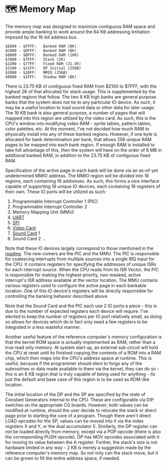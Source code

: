 # 🗺 Memory Map

The memory map was designed to maximize contiguous RAM space and provide ample banking to work around the 64 KB addressing limitation imposed by the 16-bit address bus.

    $E000 - $FFFF:   Banked RAM (8K)
    $C000 - $DFFF:   Banked RAM (8K)
    $8000 - $BFFF:   Banked RAM (16K)
    $7800 - $7FFF:   Stack (2K)
    $2200 - $77FF:   Fixed RAM (21.5K)
    $2100 - $21FF:   DP Initial (256B)
    $2000 - $20FF:   MMIO (256B)
    $0000 - $1FFF:   Shadow RAM (8K)

There is 23.75 KB of contiguous fixed RAM from $2100 to $7FFF, with the highest 2K of that allocated for stack usage. This is supplemented by the banked regions that follow. The two 8 KB high banks are general purpose banks that the system does not tie to any particular IO device. As such, it may be a useful location to load sound data or other data for later usage. The 16 KB bank is also general purpose, a number of pages that will mapped into this region are utilized by the video card. As such, this is the CPU's window into modifying video RAM - sprite tables, pattern tables, color palettes, etc. At the moment, I've not decided how much RAM to physically install into any of these banked regions. However, if one byte is allocated for bank determination per bank, that allows 256 unique RAM pages to be mapped into each bank region. If enough RAM is installed to take full advantage of this, then the system will have on the order of 8 MB in additional banked RAM, in addition to the 23.75 KB of contiguous fixed RAM.

Specification of the active page in each bank will be done via an as-of-yet undetermined MMIO address. The MMIO region will be divided into 16 regions, each containing 16 addresses. As such, this forms a nice interface capable of supporting 16 unique IO devices, each containing 16 registers of their own. These IO ports will be utilized as such:

1. Programmable Interrupt Controller 1 (PIC)
2. Programmable Interrupt Controller 2
3. Memory Mapping Unit (MMU)
4. [UART](uart.md)
5. [SPI](spi.md)
6. [Video Card](video-card.md)
7. [Sound Card](sound-card.md) 1 
8. Sound Card 2
...

Note that these IO devices largely correspond to those mentioned in the [readme](../readme.md). The new comers are the PIC and the MMU. The PIC is responsible for coalescing interrupts from multiple sources into a single IRQ input for the CPU. It contains registers for specifying the addresses of unique ISRs for each interrupt source. When the CPU reads from its ISR Vector, the PIC is responsible for making the highest-priority, non-masked, active interrupt's ISR address available at the vector location. The MMU contains various registers used to configure the active page in each bankable location. One of this IO device's registers will be directly responsible for controlling the banking behavior described above.

Note that the Sound Card and the PIC each use 2 IO ports a piece - this is due to the number of expected registers each device will require. I've elected to keep the number of registers per IO port relatively small, as doing so allows for devices which do in fact only need a few registers to be integrated in a less wasteful manner.

Another useful feature of the reference computer's memory configuration is that the kernel ROM space is actually implemented as RAM, rather than a true read only memory. At system start up, an external sub circuit will hold the CPU at reset until its finished copying the contents of a ROM into a RAM chip, which then maps into the CPU's address space at runtime. This is useful, because if the programmer should elect to forgo any of the subroutines or data made available to them via the kernel, they can do so - this is an 8 KB region that is truly capable of being used for anything - its just the default and base case of this region is to be used as ROM-like location.

The initial location of the DP and the SP are specified by the state of Constant Generators internal to the CPU. These are configurable via DIP switches on the appropriate CG boards. However, both values can be modified at runtime, should the user decide to relocate the stack or direct page prior to starting the core of a program. Though there aren't direct LOAD opcodes for the SP, values can be moved into it via the index registers X and Y, or the dual accumulator E. Similarly, the DP register can not be loaded directly from memory, except via a POP opcode (there is also the corresponding PUSH opcode). DP has MOV opcodes associated with it for moving its value between the A register. Further, the stack's size is not hardware limited in any way - 2 KB is merely a suggestion made by the reference computer's memory map. So not only can the stack move, but it can be grown to fill the entire address space, if needed.
